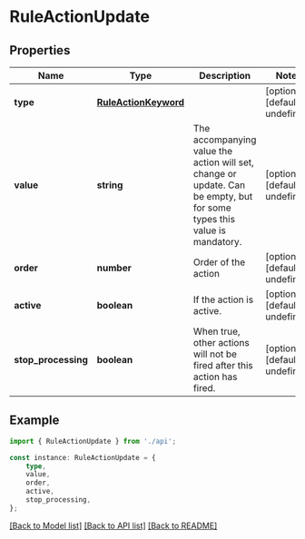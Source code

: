 # RuleActionUpdate


## Properties

Name | Type | Description | Notes
------------ | ------------- | ------------- | -------------
**type** | [**RuleActionKeyword**](RuleActionKeyword.md) |  | [optional] [default to undefined]
**value** | **string** | The accompanying value the action will set, change or update. Can be empty, but for some types this value is mandatory. | [optional] [default to undefined]
**order** | **number** | Order of the action | [optional] [default to undefined]
**active** | **boolean** | If the action is active. | [optional] [default to undefined]
**stop_processing** | **boolean** | When true, other actions will not be fired after this action has fired. | [optional] [default to undefined]

## Example

```typescript
import { RuleActionUpdate } from './api';

const instance: RuleActionUpdate = {
    type,
    value,
    order,
    active,
    stop_processing,
};
```

[[Back to Model list]](../README.md#documentation-for-models) [[Back to API list]](../README.md#documentation-for-api-endpoints) [[Back to README]](../README.md)
